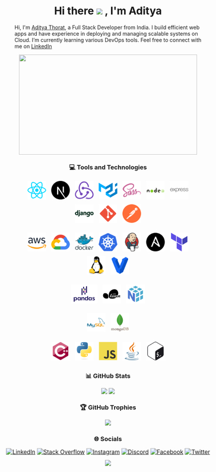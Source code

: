<!-- ### Hi there 👋 -->

<!--
**thorataditya14/thorataditya14** is a ✨ _special_ ✨ repository because its `README.md` (this file) appears on your GitHub profile.

Here are some ideas to get you started:

- 🔭 I’m currently working on ...
- 🌱 I’m currently learning ...
- 👯 I’m looking to collaborate on ...
- 🤔 I’m looking for help with ...
- 💬 Ask me about ...
- 📫 How to reach me: ...
- 😄 Pronouns: ...
- ⚡ Fun fact: ...
-->

# <div align="center"> Hi there <img src="https://camo.githubusercontent.com/e8e7b06ecf583bc040eb60e44eb5b8e0ecc5421320a92929ce21522dbc34c891/68747470733a2f2f6d656469612e67697068792e636f6d2f6d656469612f6876524a434c467a6361737252346961377a2f67697068792e676966" height="30px"> , I'm Aditya </div>  

Hi, I'm [Aditya Thorat](https://adityathorat.tech), a Full Stack Developer from India. I build efficient web apps and have experience in deploying and managing scalable systems on Cloud. I’m currently learning various DevOps tools. Feel free to connect with me on [LinkedIn](https://www.linkedin.com/in/adityathorat/)

<div align="center">

<img align="center" height='270' width='480' src='./assets/gifs/typing.gif'/>

### 💻 Tools and Technologies

<!-- Development -->
<a href="https://reactjs.org/" target="_blank"><img style="margin: 5px" src="././assets/images/skills/development/reactjs.svg" alt="React" height="50px" /></a>
<a href="https://nextjs.org/" target="_blank"><img style="margin: 5px" src="././assets/images/skills/development/nextjs.svg" alt="NextJS" height="50px" /></a>
<a href="https://redux.js.org/" target="_blank"><img style="margin: 5px" src="././assets/images/skills/development/redux.svg" alt="Redux" height="50px" /></a>
<a href="https://mui.com/" target="_blank"><img style="margin: 5px" src="././assets/images/skills/development/materialui.svg" alt="MaterialUI" height="50px" /></a>
<a href="https://sass-lang.com/" target="_blank"><img style="margin: 5px" src="././assets/images/skills/development/sass.svg" alt="Sass" height="50px" /></a>
<a href="https://nodejs.org/" target="_blank"><img style="margin: 5px" src="././assets/images/skills/development/nodejs.svg" alt="NodeJS" height="50px" /></a>
<a href="https://expressjs.com/" target="_blank"><img style="margin: 5px" src="././assets/images/skills/development/expressjs.svg" alt="ExpressJS" height="50px" /></a>
<a href="https://www.djangoproject.com/" target="_blank"><img style="margin: 5px" src="././assets/images/skills/development/django.svg" alt="Django" height="50px" /></a>
<a href="https://git-scm.com/" target="_blank"><img style="margin: 5px" src="././assets/images/skills/development/git.svg" alt="Git" height="50px" /></a>
<a href="https://www.postman.com/" target="_blank"><img style="margin: 5px" src="././assets/images/skills/development/postman.svg" alt="Postman" height="50px" /></a>

<!-- Cloud/DevOps -->
<a href="https://aws.amazon.com/" target="_blank"><img style="margin: 5px" src="././assets/images/skills/cloud/aws.svg" alt="AWS" height="50px" /></a>
<a href="https://cloud.google.com/" target="_blank"><img style="margin: 5px" src="././assets/images/skills/cloud/google-cloud.svg" alt="GCP" height="50px" /></a>
<a href="https://www.docker.com/" target="_blank"><img style="margin: 5px" src="././assets/images/skills/cloud/docker.svg" alt="Docker" height="50px" /></a>
<a href="https://kubernetes.io/" target="_blank"><img style="margin: 5px" src="././assets/images/skills/cloud/kubernetes.svg" alt="Kubernetes" height="50px" /></a>
<a href="https://www.jenkins.io/" target="_blank"><img style="margin: 5px" src="././assets/images/skills/cloud/jenkins.svg" alt="Jenkins" height="50px" /></a>
<a href="https://www.ansible.com/" target="_blank"><img style="margin: 5px" src="././assets/images/skills/cloud/ansible.svg" alt="Ansible" height="50px" /></a>
<a href="https://www.terraform.io/" target="_blank"><img style="margin: 5px" src="././assets/images/skills/cloud/terraform.svg" alt="Terraform" height="50px" /></a>
<a href="https://www.linux.org/" target="_blank"><img style="margin: 5px" src="././assets/images/skills/cloud/linux.svg" alt="Linux" height="50px" /></a>
<a href="https://www.vagrantup.com/" target="_blank"><img style="margin: 5px" src="././assets/images/skills/cloud/vagrant.svg" alt="Vagrant" height="50px" /></a>

<!-- Machine Learning -->
<!-- Databases -->
<a href="https://pandas.pydata.org/" target="_blank"><img style="margin: 5px" src="././assets/images/skills/machine-learning/pandas.svg" alt="Pandas" height="50px" /></a>
<a href="https://scikit-learn.org/stable/" target="_blank"><img style="margin: 5px" src="././assets/images/skills/machine-learning/scikit-learn.svg" alt="Scikit Learn" height="50px" /></a>
<a href="https://numpy.org/" target="_blank"><img style="margin: 5px" src="././assets/images/skills/machine-learning/numpy.svg" alt="NumPy" height="50px" /></a>

<a href="https://www.mysql.com/" target="_blank"><img style="margin: 5px" src="././assets/images/skills/databases/mysql.svg" alt="MySQL" height="50px" /></a>
<a href="https://www.mongodb.com/" target="_blank"><img style="margin: 5px" src="././assets/images/skills/databases/mongodb.svg" alt="MongoDB" height="50px" /></a>

<!-- Languages -->
<a href="https://isocpp.org/" target="_blank"><img style="margin: 5px" src="././assets/images/skills/programming-languages/cpp.svg" alt="CPP" height="50px" /></a>
<a href="https://www.python.org/" target="_blank"><img style="margin: 5px" src="././assets/images/skills/programming-languages/python.svg" alt="Python" height="50px" /></a>
<a href="https://developer.mozilla.org/en-US/docs/Web/JavaScript/" target="_blank"><img style="margin: 5px" src="././assets/images/skills/programming-languages/javascript.svg" alt="JavaScript" height="50px" /></a>
<a href="https://www.java.com/" target="_blank"><img style="margin: 5px" src="././assets/images/skills/programming-languages/java.svg" alt="Java" height="50px" /></a>
<a href="https://www.gnu.org/software/bash/" target="_blank"><img style="margin: 5px" src="././assets/images/skills/cloud/bash.svg" alt="Bash" height="50px" /></a>

### 📊 GitHub Stats

![](https://github-readme-stats.vercel.app/api?username=thorataditya14&theme=default&hide_border=true&include_all_commits=true&count_private=true)
![](https://github-readme-stats.vercel.app/api/top-langs/?username=thorataditya14&theme=default&hide_border=true&include_all_commits=true&count_private=true&layout=compact)
<!-- ![](https://github-readme-streak-stats.herokuapp.com/?user=thorataditya14&theme=default&hide_border=true) -->

### 🏆 GitHub Trophies

![](https://github-profile-trophy.vercel.app/?username=thorataditya14&theme=discord&no-frame=false&no-bg=true&margin-w=4)

### 🌐 Socials

<div align="center" style="transform: scale(1.1)">

[![LinkedIn](https://img.shields.io/badge/LinkedIn-%230077B5.svg?logo=linkedin&logoColor=white)](https://linkedin.com/in/adityathorat)
[![Stack Overflow](https://img.shields.io/badge/-Stackoverflow-FE7A16?logo=stack-overflow&logoColor=white)](https://stackoverflow.com/users/16890496)
[![Instagram](https://img.shields.io/badge/Instagram-%23E4405F.svg?logo=Instagram&logoColor=white)](https://instagram.com/thorataditya14)
[![Discord](https://img.shields.io/badge/Discord-%237289DA.svg?logo=discord&logoColor=white)](https://discord.gg/adityat1704#2010)
[![Facebook](https://img.shields.io/badge/Facebook-%231877F2.svg?logo=Facebook&logoColor=white)](https://facebook.com/thorataditya14)
[![Twitter](https://img.shields.io/badge/Twitter-%231DA1F2.svg?logo=Twitter&logoColor=white)](https://twitter.com/thorataditya14)

</div>  
    <img src="https://komarev.com/ghpvc/?username=rishavanand&&style=flat-square" height="20px"/>
</div>  